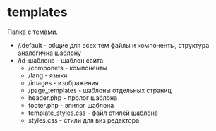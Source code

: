 # templates
Папка с темами.
- /.default - общие для всех тем файлы и компоненты, структура аналогична шаблону
- /id-шаблона - шаблон сайта
    - /componets - компоненты
    - /lang - языки
    - /images - изображения
    - /page_templates - шаблоны отдельных страниц
    - header.php - пролог шаблона
    - footer.php - эпилог шаблона
    - template_styles.css - файл стилей шаблона
    - styles.css - стили для виз редактора